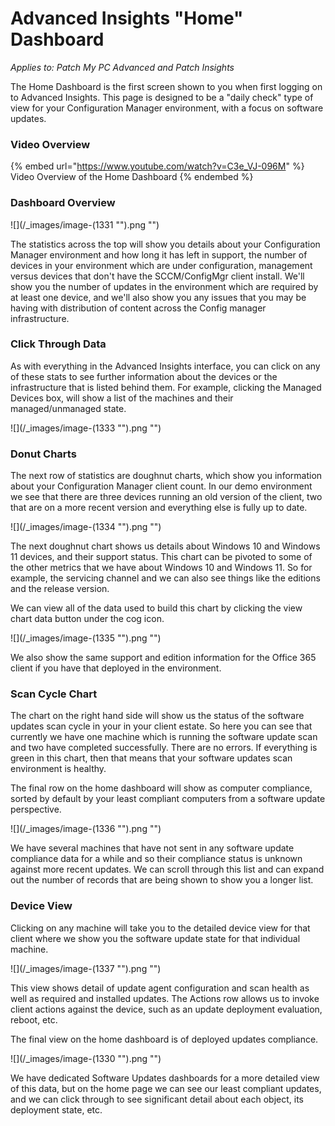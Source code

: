 # Advanced Insights "Home" Dashboard

_Applies to: Patch My PC Advanced and Patch Insights_

The Home Dashboard is the first screen shown to  you when first logging on to Advanced Insights. This page is designed to be a "daily check" type of view for your Configuration Manager environment, with a focus on software updates.

### Video Overview

{% embed url="https://www.youtube.com/watch?v=C3e_VJ-096M" %}
Video Overview of the Home Dashboard
{% endembed %}



### Dashboard Overview

![](/_images/image-(1331 "").png "")

The statistics across the top will show you details about your Configuration Manager environment and how long it has left in support, the number of devices in your environment which are under configuration, management versus devices that don't have the SCCM/ConfigMgr client install. We'll show you the number of updates in the environment which are required by at least one device, and we'll also show you any issues that you may be having with distribution of content across the Config manager infrastructure. &#x20;

### Click Through Data

As with everything in the Advanced Insights interface, you can click on any of these stats to see further information about the devices or the infrastructure that is listed behind them.  For example, clicking the Managed Devices box, will show a list of the machines and their managed/unmanaged state.

![](/_images/image-(1333 "").png "")

### Donut Charts

The next row of statistics are doughnut charts, which show you information about your Configuration Manager client count. In our demo environment we see that there are three devices running an old version of the client, two that are on a more recent version and everything else is fully up to date. &#x20;

![](/_images/image-(1334 "").png "")

The next doughnut chart shows us details about Windows 10 and Windows 11 devices, and their support status. This chart can be pivoted to some of the other metrics that we have about Windows 10 and Windows 11. So for example, the servicing channel and we can also see things like the editions and the release version. &#x20;

We can view all of the data used to build this chart by clicking the view chart data button under the cog icon. &#x20;

![](/_images/image-(1335 "").png "")

We also show the same support and edition information for the Office 365 client if you have that deployed in the environment. &#x20;

### Scan Cycle Chart

The chart on the right hand side will show us the status of the software updates scan cycle in your in your client estate. So here you can see that currently we have one machine which is running the software update scan and two have completed successfully. There are no errors. If everything is green in this chart, then that means that your software updates scan environment is healthy.

The final row on the home dashboard will show as computer compliance, sorted by default by your least compliant computers from a software update perspective.&#x20;

![](/_images/image-(1336 "").png "")

We have several machines that have not sent in any software update compliance data for a while and so their compliance status is unknown against more recent updates. We can scroll through this list and can expand out the number of records that are being shown to show you a longer list.

### Device View

Clicking on any machine will take you to the detailed device view for that client where we show you the software update state for that individual machine.

![](/_images/image-(1337 "").png "")

This view shows detail of update agent configuration and scan health as well as required and installed updates. The Actions row allows us to invoke client actions against the device, such as an update deployment evaluation, reboot, etc.

The final view on the home dashboard is of deployed updates compliance.&#x20;

![](/_images/image-(1330 "").png "")

We have dedicated Software Updates dashboards for a more detailed view of this data, but on the home page we can see our least compliant updates, and we can click through to see significant detail about each object, its deployment state, etc.
